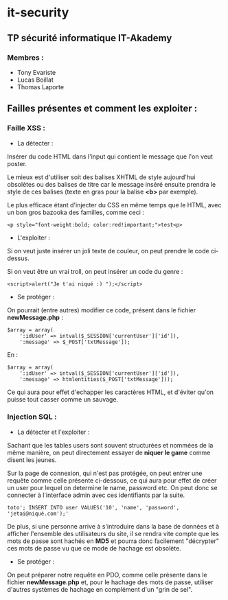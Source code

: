 # it-security

## TP sécurité informatique IT-Akademy

### Membres :

- Tony Evariste
- Lucas Boillat
- Thomas Laporte

## Failles présentes et comment les exploiter :

### Faille XSS :

- La détecter :

Insérer du code HTML dans l'input qui contient le message que l'on veut poster.

Le mieux est d'utiliser soit des balises XHTML de style aujourd'hui obsolètes ou des balises de titre car le message inséré ensuite prendra le style de ces balises (texte en gras pour la balise **<b\>** par exemple).

Le plus efficace étant d'injecter du CSS en même temps que le HTML, avec un bon gros bazooka des familles, comme ceci :

```
<p style="font-weight:bold; color:red!important;">test<p>
```

- L'exploiter :

Si on veut juste insérer un joli texte de couleur, on peut prendre le code ci-dessus.

Si on veut être un vrai troll, on peut insérer un code du genre :

```
<script>alert("Je t'ai niqué :) ");</script>
```

- Se protéger :

On pourrait (entre autres) modifier ce code, présent dans le fichier **newMessage.php** :

```
$array = array(
    ':idUser' => intval($_SESSION['currentUser']['id']),
    ':message' => $_POST['txtMessage']);
```

En :

```
$array = array(
    ':idUser' => intval($_SESSION['currentUser']['id']),
    ':message' => htmlentities($_POST['txtMessage']));
```

Ce qui aura pour effet d'echapper les caractères HTML, et d'éviter qu'on puisse tout casser comme un sauvage.

### Injection SQL :

- La détecter et l'exploiter :

Sachant que les tables users sont souvent structurées et nommées de la même manière, on peut directement essayer de **niquer le game** comme disent les jeunes.

Sur la page de connexion, qui n'est pas protégée, on peut entrer une requête comme celle présente ci-dessous, ce qui aura pour effet de créer un user pour lequel on determine le name, password etc. On peut donc se connecter à l'interface admin avec ces identifiants par la suite.

```
toto'; INSERT INTO user VALUES('10', 'name', 'password', 'jetai@niqué.com');'
```
De plus, si une personne arrive à s'introduire dans la base de données et à afficher l'ensemble des utilisateurs du site, il se rendra vite compte que les mots de passe sont hachés en **MD5** et pourra donc facilement "décrypter" ces mots de passe vu que ce mode de hachage est obsolète.

- Se protéger :

On peut préparer notre requête en PDO, comme celle présente dans le fichier **newMessage.php** et, pour le hachage des mots de passe, utiliser d'autres systèmes de hachage en complément d'un "grin de sel".
